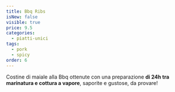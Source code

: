 ```yaml
---
title: Bbq Ribs
isNew: false
visible: true
price: 9.5
categories:
  - piatti-unici
tags:
  - pork
  - spicy
order: 6
---
```


Costine di maiale alla Bbq ottenute con una preparazione **di 24h tra marinatura e cottura a vapore**, saporite e gustose, da provare!
